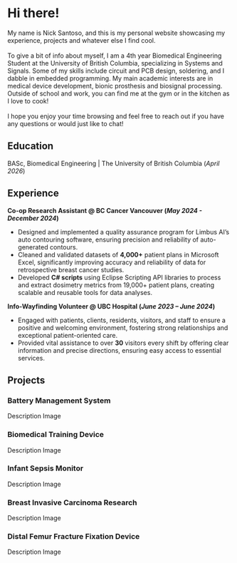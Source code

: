 # Hi there!

My name is Nick Santoso, and this is my personal website showcasing my experience, projects and whatever else I find cool. \
\
To give a bit of info about myself, I am a 4th year Biomedical Engineering Student at the University of British Columbia, specializing in Systems and Signals. Some of my skills include circuit and PCB design, soldering, and I dabble in embedded programming. My main academic interests are in medical device development, bionic prosthesis and biosignal processing. Outside of school and work, you can find me at the gym or in the kitchen as I love to cook! \
\
I hope you enjoy your time browsing and feel free to reach out if you have any questions or would just like to chat! 


## Education
BASc, Biomedical Engineering | The University of British Columbia (_April 2026_)

## Experience
**Co-op Research Assistant @ BC Cancer Vancouver (_May 2024 - December 2024_)**
- Designed and implemented a quality assurance program for Limbus AI’s auto contouring software, ensuring precision and reliability of auto-generated contours.
- Cleaned and validated datasets of **4,000+** patient plans in Microsoft Excel, significantly improving accuracy and reliability of data for retrospective breast cancer studies. 
- Developed **C# scripts** using Eclipse Scripting API libraries to process and extract dosimetry metrics from 19,000+ patient plans, creating scalable and reusable tools for data analyses.

**Info-Wayfinding Volunteer @ UBC Hospital (_June 2023 – June 2024_)**
- Engaged with patients, clients, residents, visitors, and staff to ensure a positive and welcoming environment, fostering strong relationships and exceptional patient-oriented care.
- Provided vital assistance to over **30** visitors every shift by offering clear information and precise directions, ensuring easy access to essential services.

## Projects 
### Battery Management System 
Description
Image
### Biomedical Training Device 
Description
Image
### Infant Sepsis Monitor	 
Description
Image
### Breast Invasive Carcinoma Research
Description
Image
### Distal Femur Fracture Fixation Device 
Description
Image
